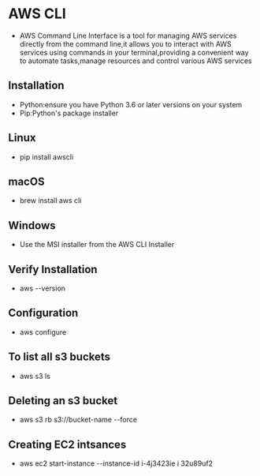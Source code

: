 # AWS CLI 
- AWS Command Line Interface is a tool for managing AWS services directly from the command line,it allows you to interact with AWS services using commands in your terminal,providing a convenient way to automate tasks,manage resources and control various AWS services


## Installation
- Python:ensure you have Python 3.6 or later versions on your system
- Pip:Python's package installer

## Linux
- pip install awscli

## macOS
- brew install aws cli

## Windows
- Use the MSI installer from the AWS CLI Installer


## Verify Installation
- aws --version 

## Configuration
- aws configure

## To list all s3 buckets
- aws s3 ls

## Deleting an s3 bucket
- aws s3 rb s3://bucket-name --force

## Creating EC2 intsances
- aws ec2 start-instance --instance-id i-4j3423ie i 32u89uf2